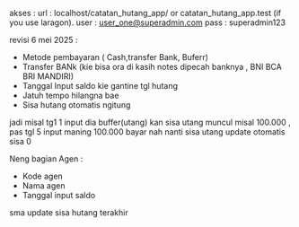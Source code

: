 akses : 
url : localhost/catatan_hutang_app/ or catatan_hutang_app.test (if you use laragon).
user : user_one@superadmin.com
pass : superadmin123

revisi 6 mei 2025 :

- Metode pembayaran ( Cash,transfer Bank, Buferr)
- Transfer BANk (kie bisa ora di kasih notes dipecah banknya , BNI BCA BRI MANDIRI)
- Tanggal Input saldo kie gantine tgl hutang 
- Jatuh tempo hilangna bae 
- Sisa hutang otomatis ngitung

jadi misal tg1 1 input dia buffer(utang) kan sisa utang muncul misal 100.000 , pas tgl 5 input maning 100.000 bayar nah nanti sisa utang update otomatis sisa 0

Neng bagian Agen :
- Kode agen 
- Nama agen 
- Tanggal input saldo

sma update sisa hutang terakhir